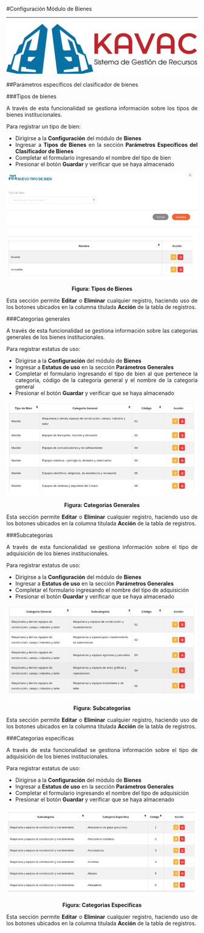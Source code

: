 #Configuración Módulo de Bienes
*******************************
<div style="text-align: justify;" >

![Screenshot](../img/logokavac.png#imagen)

##Parámetros específicos del clasificador de bienes 

###Tipos de bienes

A través de esta funcionalidad se gestiona información sobre los tipos de bienes institucionales.   

Para registrar un tipo de bien: 

- Dirigirse a la **Configuración** del módulo de **Bienes**
- Ingresar a **Tipos de Bienes** en la sección **Parámetros Específicos del Clasificador de Bienes**
- Completar el formulario ingresando el nombre del tipo de bien   
- Presionar el botón **Guardar** y verificar que se haya almacenado 

![Screenshot](../img/tipo_bien.jpg)<div style="text-align: center;font-weight: bold">Figura: Tipos de Bienes</div>

Esta sección permite **Editar** o **Eliminar** cualquier registro, haciendo uso de los botones ubicados en la columna titulada **Acción** de la tabla de registros.  

###Categorias generales

A través de esta funcionalidad se gestiona información sobre las categorias generales de los bienes institucionales.   

Para registrar estatus de uso: 

- Dirigirse a la **Configuración** del módulo de **Bienes**
- Ingresar a **Estatus de uso** en la sección **Parámetros Generales**
- Completar el formulario ingresando el tipo de bien al que pertenece la categoria, código de la categoría general y el nombre de la categoría general
- Presionar el botón **Guardar** y verificar que se haya almacenado 

![Screenshot](../img/categoria_general.jpg)<div style="text-align: center;font-weight: bold">Figura: Categorias Generales</div>

Esta sección permite **Editar** o **Eliminar** cualquier registro, haciendo uso de los botones ubicados en la columna titulada **Acción** de la tabla de registros.  

###Subcategorias

A través de esta funcionalidad se gestiona información sobre el tipo de adquisición de los bienes institucionales.   

Para registrar estatus de uso: 

- Dirigirse a la **Configuración** del módulo de **Bienes**
- Ingresar a **Estatus de uso** en la sección **Parámetros Generales**
- Completar el formulario ingresando el nombre del tipo de adquisición   
- Presionar el botón **Guardar** y verificar que se haya almacenado 

![Screenshot](../img/subcategorias.jpg)<div style="text-align: center;font-weight: bold">Figura: Subcategorias</div>

Esta sección permite **Editar** o **Eliminar** cualquier registro, haciendo uso de los botones ubicados en la columna titulada **Acción** de la tabla de registros.  

###Categorias especificas
	
A través de esta funcionalidad se gestiona información sobre el tipo de adquisición de los bienes institucionales.   

Para registrar estatus de uso: 

- Dirigirse a la **Configuración** del módulo de **Bienes**
- Ingresar a **Estatus de uso** en la sección **Parámetros Generales**
- Completar el formulario ingresando el nombre del tipo de adquisición   
- Presionar el botón **Guardar** y verificar que se haya almacenado 

![Screenshot](../img/categoria_especifica.jpg)<div style="text-align: center;font-weight: bold">Figura: Categorias Especificas</div>

Esta sección permite **Editar** o **Eliminar** cualquier registro, haciendo uso de los botones ubicados en la columna titulada **Acción** de la tabla de registros. 

</div>